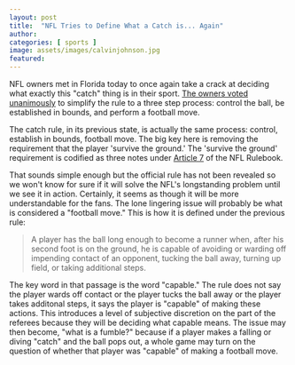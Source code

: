 ```yaml
---
layout: post
title:  "NFL Tries to Define What a Catch is... Again"
author: 
categories: [ sports ]
image: assets/images/calvinjohnson.jpg
featured: 
---
```


NFL owners met in Florida today to once again take a crack at deciding what exactly this "catch" thing is in their sport. [The owners voted unanimously](http://www.espn.com/nfl/story/_/id/22931857/nfl-owners-approve-new-catch-rule-32-0-vote) to simplify the rule to a three step process: control the ball, be established in bounds, and perform a football move. 

The catch rule, in its previous state, is actually the same process: control, establish in bounds, football move. The big key here is removing the requirement that the player 'survive the ground.' The 'survive the ground' requirement is codified as three notes under [Article 7](https://operations.nfl.com/the-rules/2017-nfl-rulebook/#article-7.-player-possession) of the NFL Rulebook. 

That sounds simple enough but the official rule has not been revealed so we won't know for sure if it will solve the NFL's longstanding problem until we see it in action. Certainly, it seems as though it will be more understandable for the fans. The lone lingering issue will probably be what is considered a "football move." This is how it is defined under the previous rule:

>A player has the ball long enough to become a runner when, after his second foot is on the ground, he is capable of avoiding or warding off impending contact of an opponent, tucking the ball away, turning up field, or taking additional steps.

The key word in that passage is the word "capable." The rule does not say the player wards off contact or the player tucks the ball away or the player takes additonal steps, it says the player is "capable" of making these actions. This introduces a level of subjective discretion on the part of the referees because they will be deciding what capable means. The issue may then become, "what is a fumble?" because if a player makes a falling or diving "catch" and the ball pops out, a whole game may turn on the question of whether that player was "capable" of making a football move. 
